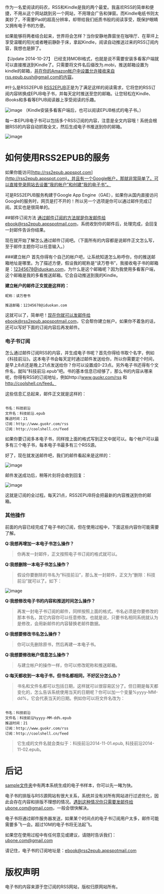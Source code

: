 作为一名爱阅读的码农，RSS和Kindle是我的两个最爱。我喜欢RSS的简单和便捷，不用从这个网站跳到另一个网站，不用理会广告和弹窗。而Kindle电纸书则太美妙了，不需要Pad的超高分辨率，却带给我们纸质书般的阅读享受，既保护眼睛又拥有电子书的方便。

如果能够将两者结合起来，世界将会怎样？当你安静地靠窗坐在咖啡厅、在草坪上享受温暖的阳光或者睡前静卧于床，拿起Kindle，阅读自动推送过来的RSS订阅内容，我想也是醉了。

【Update 2014-10-27】 已经支持MOBI格式，也就是说不需要安装多看客户端就可以直接推送到Kindle了。只需要将文件名后缀改为.mobi，推送邮箱设置为kindle的邮箱，并在你的Amazon帐户中设置允许接收来自rss.epub.push@gmail.com的内容。

#什么是RSS2EPUB
[RSS2EPUB](http://rss2epub.appspot.com)正是为了满足这样的阅读需求，它将您的RSS订阅内容转换成EPUB电子书，并每天定时推送至您的邮箱。让您轻松在Kindle、iBooks和多看等EPUB阅读器上享受阅读的乐趣。

![image](https://raw.githubusercontent.com/meixuesong/rss2epub/master/resource/images/rss2epub-intro.jpg)
（Kindle安装多看客户端后，也可以阅读EPUB格式的电子书。）
	
每一本EPUB电子书可以包括多个RSS订阅的内容，注意是全文内容哦！系统会根据RSS的内容自动抓取全文，然后生成电子书推送到你的邮箱。

![image](https://raw.githubusercontent.com/meixuesong/rss2epub/master/resource/images/book3rss.jpg)

# 如何使用RSS2EPUB的服务
如果你能访问[http://rss2epub.appspot.com](http://rss2epub.appspot.com)，并且有一个Google帐户，那就非常简单了。可以直接登录网站去设置“我的帐户”和创建“我的电子书”。

可是RSS2EPUB服务构建于Google App Engine（GAE），如果你从国内直接访问Google的服务时，网页是打不开的！所以另一个选项是你可以通过邮件完成订阅。其实也是很简单的。
 
##邮件订阅方法
通过邮件订阅的方法就是你发邮件给ebook@rss2epub.appspotmail.com，系统收到你的邮件后，处理完成，会回复一封邮件告诉你结果。

现在就开始了解怎么通过邮件订阅吧。（下面所有的内容都是说邮件正文怎么写，至于邮件主题你可以任意输入。）

###建立帐户
首先你得有个自己的帐户吧，让系统知道怎么称呼你，你的推送邮箱地址是哪里。为了描述方便，假设我的昵称是“读万卷书”，我接收电子书的邮箱是：12345678@iduokan.com，为什么是这个邮箱呢？因为我使用多看客户端，这个邮箱是我的多看推送邮箱。它会自动推送到我的Kindle。

**建立帐户的邮件正文就是这样的：**

```
昵称：读万卷书

推送邮箱：12345678@iduokan.com

```

这就可以了，简单吧！现在你就可以发邮件给ebook@rss2epub.appspotmail.com，它会帮你建立帐户。如果你不着急的话，还可以写好下面的订阅内容后再发邮件。

### 电子书订阅
怎么通过邮件订阅RSS的内容，并生成电子书呢？首先你得给书取个名字，例如《科技前沿》。这本电子书会每天定时通过邮件发送给你，所以你需要定个时间，是早上8点还是晚上21点发送给你？你可以设置成0-23点。另外电子书还得有个文件名，就叫“科技前沿.epub”吧。书的基本信息已经够了，那么书的内容从哪来呢，你得有RSS的订阅地址，例如http://www.guokr.com/rss 和 http://coolshell.cn/feed。

这些信息汇总起来，邮件正文就是这样的：

```

书名：科技前沿
文件名：科技前沿.epub
推送时间：21
订阅：http://www.guokr.com/rss
订阅：http://coolshell.cn/feed

```

如果你要订阅多本电子书，同样按上面的格式写到正文中就可以。每个帐户可以最多有三个电子书，每本电子书最多有三个RSS源。

好了，现在就发送邮件吧，我们的邮件看起来是这样的：

![image](https://raw.githubusercontent.com/meixuesong/rss2epub/master/resource/images/emailbook.jpg)

邮件发送成功后，稍等片刻将会收到回复：

![image](https://raw.githubusercontent.com/meixuesong/rss2epub/master/resource/images/emailbookreply.jpg)

这就是订阅的全过程。每天21点，RSS2EPUB将会把最新的内容推送到你的邮箱。

### 其他操作
前面的内容已经完成了电子书的订阅，但在使用过程中，下面这些内容你可能需要了解。

**Q:我想再增加一本电子书怎么操作？**

>你再发一封邮件，正文按照电子书订阅的格式就可以。

**Q:我想删除一本电子书怎么操作？**
>假设你要删除的书名为“科技前沿”，那么发一封邮件，正文为“删除：科技前沿”就可以了。如下：

![image](https://raw.githubusercontent.com/meixuesong/rss2epub/master/resource/images/deletebook.jpg)

**Q:我想修改电子书的内容和推送时间怎么操作？**

>再发一封电子书订阅的邮件，同样按照上面的格式。书名必须是你要修改的那本书名，其它内容你可以任意修改。也就是说，只要书名相同系统就认为是修改，会用新邮件的内容替换老邮件数据。

**Q:我想要修改书名怎么操作？**

>你可以先删除原书，然后再建一本电子书。

**Q:我想要修改帐户信息怎么操作？**
>与建立帐户的操作一样，你可以修改昵称和推送邮箱。

**Q:每天都收到一本电子书，但书名都相同，不好区分怎么办？**

>书名和文件名都可以包括日期，这样就可以很容易区分了。但日期是每天都变化的，怎么告诉系统使用当天的日期呢？你可以加一个变量%yyyy-MM-dd%，它会代表当天的日期。例如你可以将文件名改为：

```

书名：科技前沿
文件名：科技前沿%yyyy-MM-dd%.epub
推送时间：21
订阅：http://www.guokr.com/rss
订阅：http://coolshell.cn/feed

```

>它生成的文件名就会类似于：科技前沿2014-11-01.epub, 科技前沿2014-11-02.epub。


# 后记
[sample文件夹](https://github.com/meixuesong/rss2epub/tree/master/sample)中有两本系统生成的电子书样本，你可以先一睹为快。

电子书的排版与RSS源网站有很大关系，系统并没有对所有网站进行过滤优化，因此会存在内容和排版不理想的情况。遇到这种情况你只需要发邮件给ubone.com@gmail.com，一般会很快解决。

电子书将通过邮件服务器发送，如果某个时间点的电子书订阅用户太多，邮件可能需要多飞一会。超过10M的电子书将无法起飞。

如果您在使用过程中有任何意见或建议，请随时告诉我们：ubone.com@gmail.com

请记住，电子书的订阅地址是：ebook@rss2epub.appspotmail.com

# 版权声明
电子书的内容来源于您订阅的RSS网站，版权归原网站所有。

